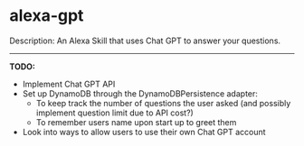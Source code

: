 # alexa-gpt
Description: An Alexa Skill that uses Chat GPT to answer your questions.

---------
**TODO:**
- Implement Chat GPT API
- Set up DynamoDB through the DynamoDBPersistence adapter:
     - To keep track the number of questions the user asked (and possibly implement question limit due to API cost?)
     - To remember users name upon start up to greet them
- Look into ways to allow users to use their own Chat GPT account
